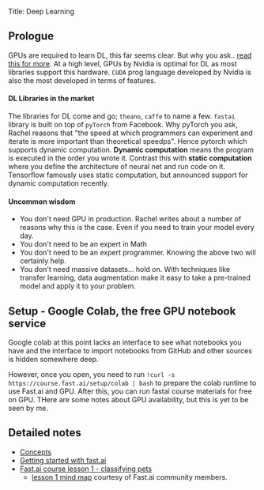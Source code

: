 Title: Deep Learning

## Prologue
GPUs are required to learn DL, this far seems clear. But why you ask.. [read this for more](https://www.fast.ai/2017/11/16/what-you-need/). At a high level, GPUs by Nvidia is optimal for DL as most libraries support this hardware. `CUDA` prog language developed by Nvidia is also the most developed in terms of features.

#### DL Libraries in the market
The libraries for DL come and go; `theano`, `caffe` to name a few. `fastai` library is built on top of `pyTorch` from Facebook. Why pyTorch you ask, Rachel reasons that "the speed at which programmers can experiment and iterate is more important than theoretical speedps". Hence pytorch which supports dynamic computation. **Dynamic computation** means the program is executed in the order you wrote it. Contrast this with **static computation** where you define the architecture of neural net and run code on it. Tensorflow famously uses static computation, but announced support for dynamic computation recently.

#### Uncommon wisdom
 - You don't need GPU in production. Rachel writes about a number of reasons why this is the case. Even if you need to train your model every day.
 - You don't need to be an expert in Math
 - You don't need to be an expert programmer. Knowing the above two will certainly help.
 - You don't need massive datasets... hold on. With techniques like transfer learning, data augmentation make it easy to take a pre-trained model and apply it to your problem.

## Setup - Google Colab, the free GPU notebook service
Google colab at this point lacks an interface to see what notebooks you have and the interface to import notebooks from GitHub and other sources is hidden somewhere deep. 

However, once you open, you need to run `!curl -s https://course.fast.ai/setup/colab | bash` to prepare the colab runtime to use Fast.ai and GPU. After this, you can run fastai course materials for free on GPU. THere are some notes about GPU availability, but this is yet to be seen by me.

## Detailed notes
 - [Concepts](dl-concepts/)
 - [Getting started with fast.ai](fastai/fastai-1/)
 - [Fast.ai course lesson 1 - classifying pets](fastai/lesson1-pets/)
 	- [lesson 1 mind map](/images/fastai-lesson1-mindmap.png) courtesy of Fast.ai community members.